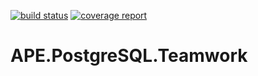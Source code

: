 [![build status](https://gitlab.ape-engineering.de/0000_APE_Technische_IT/APE.PostgreSQL.Teamwork/badges/master/build.svg)](https://gitlab.ape-engineering.de/0000_APE_Technische_IT/APE.PostgreSQL.Teamwork/commits/master)
[![coverage report](https://gitlab.ape-engineering.de/0000_APE_Technische_IT/APE.PostgreSQL.Teamwork/badges/master/coverage.svg)](https://gitlab.ape-engineering.de/0000_APE_Technische_IT/APE.PostgreSQL.Teamwork/commits/master)

# APE.PostgreSQL.Teamwork